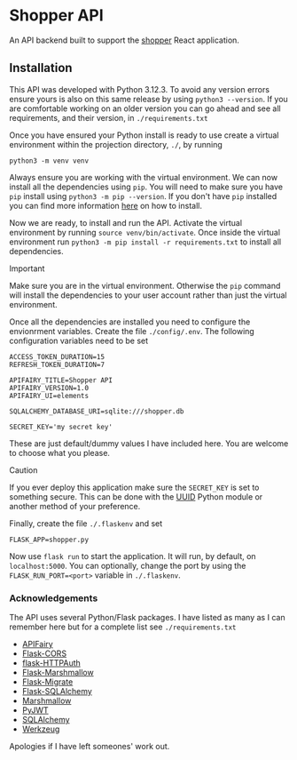 # Shopper API
An API backend built to support the [shopper](https://github.com/zeta-squared/shopper) React application.

## Installation
This API was developed with Python 3.12.3. To avoid any version errors ensure yours is also on this same release by using `python3 --version`. If you are comfortable working on an older version you can go ahead and see all requirements, and their version, in `./requirements.txt`

Once you have ensured your Python install is ready to use create a virtual environment within the projection directory, `./`, by running
```
python3 -m venv venv
```
Always ensure you are working with the virtual environment. We can now install all the dependencies using `pip`. You will need to make sure you have `pip` install using `python3 -m pip --version`. If you don't have `pip` installed you can find more information [here](https://pip.pypa.io/en/stable/installation/') on how to install.

Now we are ready, to install and run the API. Activate the virtual environment by running `source venv/bin/activate`. Once inside the virtual environment run `python3 -m pip install -r requirements.txt` to install all dependencies.
>[!IMPORTANT]
>Make sure you are in the virtual environment. Otherwise the `pip` command will install the dependencies to your user account rather than just the virtual environment.

Once all the dependencies are installed you need to configure the envionrment variables. Create the file `./config/.env`. The following configuration variables need to be set
```
ACCESS_TOKEN_DURATION=15
REFRESH_TOKEN_DURATION=7

APIFAIRY_TITLE=Shopper API
APIFAIRY_VERSION=1.0
APIFAIRY_UI=elements

SQLALCHEMY_DATABASE_URI=sqlite:///shopper.db

SECRET_KEY='my secret key'
```
These are just default/dummy values I have included here. You are welcome to choose what you please.
>[!CAUTION]
>If you ever deploy this application make sure the `SECRET_KEY` is set to something secure. This can be done with the [UUID](https://docs.python.org/3/library/uuid.html) Python module or another method of your preference.

Finally, create the file `./.flaskenv` and set
```
FLASK_APP=shopper.py
```
Now use `flask run` to start the application. It will run, by default, on `localhost:5000`. You can optionally, change the port by using the `FLASK_RUN_PORT=<port>` variable in `./.flaskenv`.

### Acknowledgements
The API uses several Python/Flask packages. I have listed as many as I can remember here but for a complete list see `./requirements.txt`
- [APIFairy](https://apifairy.readthedocs.io)
- [Flask-CORS](https://flask-cors.readthedocs.io/en/latest)
- [flask-HTTPAuth](https://flask-httpauth.readthedocs.io)
- [Flask-Marshmallow](https://flask-marshmallow.readthedocs.io)
- [Flask-Migrate](https://flask-migrate.readthedocs.io)
- [Flask-SQLAlchemy](https://flask-sqlalchemy.readthedocs.io)
- [Marshmallow](https://marshmallow.readthedocs.io)
- [PyJWT](https://pyjwt.readthedocs.io/en/latest)
- [SQLAlchemy](https://www.sqlalchemy.org)
- [Werkzeug](https://werkzeug.palletsprojects.com)

Apologies if I have left someones' work out.
